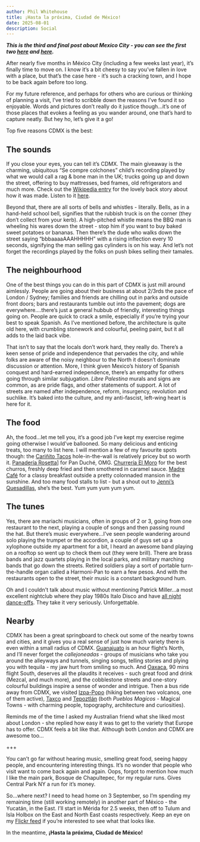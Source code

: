 ```yaml
---
author: Phil Whitehouse
title: ¡Hasta la próxima, Ciudad de México!
date: 2025-08-01
description: Social
---
```

***This is the third and final post about Mexico City - you can see the first two [here](/posts/cdmxpt1/) and [here](/posts/cdmxpt2/).***

After nearly five months in México City (including a few weeks last year), it’s finally time to move on. I know it’s a bit cheesy to say you’ve fallen in love with a place, but that’s the case here - it’s such a cracking town, and I hope to be back again before too long.

For my future reference, and perhaps for others who are curious or thinking of planning a visit, I’ve tried to scribble down the reasons I’ve found it so enjoyable. Words and pictures don’t really do it justice though...it’s one of those places that evokes a feeling as you wander around, one that’s hard to capture neatly. But hey ho, let’s give it a go!

Top five reasons CDMX is the best:

## The sounds
If you close your eyes, you can tell it’s CDMX. The main giveaway is the charming, ubiquitous “Se compre colchones” child’s recording played by what we would call a rag & bone man in the UK; trucks going up and down the street, offering to buy mattresses, bed frames, old refrigerators and much more. Check out the [Wikipedia entry](https://en.wikipedia.org/wiki/Se_compran_colchones) for the lovely back story about how it was made. Listen to it [here](https://tuna.voicemod.net/sound/019fb093-004d-4ffc-907f-56e68fb1e199).

Beyond that, there are all sorts of bells and whistles - literally. Bells, as in a hand-held school bell, signifies that the rubbish truck is on the corner (they don’t collect from your kerb). A high-pitched whistle means the BBQ man is wheeling his wares down the street - stop him if you want to buy baked sweet potatoes or bananas. Then there’s the dude who walks down the street saying “bbbaaaaAAAHHHHH” with a rising inflection every 10 seconds, signifying the man selling gas cylinders is on his way. And let’s not forget the recordings played by the folks on push bikes selling their tamales.

## The neighbourhood
One of the best things you can do in this part of CDMX is just mill around aimlessly. People are going about their business at about 2/3rds the pace of London / Sydney; families and friends are chilling out in parks and outside front doors; bars and restaurants tumble out into the pavement; dogs are everywhere….there’s just a general hubbub of friendly, interesting things going on. People are quick to crack a smile, especially if you’re trying your best to speak Spanish. As I’ve mentioned before, the architecture is quite old here, with crumbling stonework and colourful, peeling paint, but it all adds to the laid back vibe.

That isn’t to say that the locals don’t work hard, they really do. There’s a keen sense of pride and independence that pervades the city, and while folks are aware of the noisy neighbour to the North it doesn’t dominate discussion or attention. More, I think given Mexico’s history of Spanish conquest and hard-earned independence, there’s an empathy for others going through similar subjugation. *Libre Palestina* murals and signs are common, as are pride flags, and other statements of support. A lot of streets are named after independence, reform, insurgency, revolution and suchlike. It’s baked into the culture, and my anti-fascist, left-wing heart is here for it.

## The food
Ah, the food…let me tell you, it’s a good job I’ve kept my exercise regime going otherwise I would’ve ballooned. So many delicious and enticing treats, too many to list here. I will mention a few of my favourite spots though: the [Cariñito Tacos](https://maps.app.goo.gl/eKn7pAn35BYsWydL8) hole-in-the-wall is relatively pricey but so worth it. [Panadería Rosetta](https://maps.app.goo.gl/yyGWZTv2sNhoymhu8)] for Pan Duché, OMG. [Churrería El Moro](https://maps.app.goo.gl/Z8JUgaid85v6aAe88) for the best churros, freshly deep fried and then smothered in caramel sauce. [Madre Café](https://maps.app.goo.gl/L1XpoaEK9H843Z3p9) for a classy breakfast outside a pretty colonnaded mansion in the sunshine. And too many food stalls to list - but a shout out to [Jenni’s Quesadillas](https://maps.app.goo.gl/agGVWubXKBdb55aTA), she’s the best. Yum yum yum yum yum.

## The tunes
Yes, there are mariachi musicians, often in groups of 2 or 3, going from one restaurant to the next, playing a couple of songs and then passing round the hat. But there’s music everywhere…I’ve seen people wandering around solo playing the trumpet or the accordion, a couple of guys set up a xylophone outside my apartment for a bit, I heard an awesome band playing on a rooftop so went up to check them out (they were brill). There are brass bands and jazz quartets playing in the local parks, and military marching bands that go down the streets. Retired soldiers play a sort of portable turn-the-handle organ called a Harmoni-Pan to earn a few pesos. And with the restaurants open to the street, their music is a constant background hum.

Oh and I couldn't talk about music without mentioning Patrick Miller...a most excellent nightclub where they play 1980s Italo Disco and have [all night dance-offs](https://www.flickr.com/photos/philliecasablanca/54542519664/in/datetaken/). They take it very seriously. Unforgettable.

## Nearby
CDMX has been a great springboard to check out some of the nearby towns and cities, and it gives you a real sense of just how much variety there is even within a small radius of CDMX. [Guanajuato](https://www.flickr.com/photos/philliecasablanca/albums/72177720326581369/) is an hour flight’s North, and I’ll never forget the *callejoneadas* - groups of musicians who take you around the alleyways and tunnels, singing songs, telling stories and plying you with tequila - my jaw hurt from smiling so much. And [Oaxaca](https://www.flickr.com/photos/philliecasablanca/albums/72177720326977426/), 90 mins flight South, deserves all the plaudits it receives - such great food and drink (Mezcal, and much more), and the cobblestone streets and one-story colourful buildings inspire a sense of wonder and intrigue. Then a bus ride away from CDMX, we visited [Izpa-Popo](https://www.flickr.com/photos/philliecasablanca/albums/72177720326695477/) (hiking between two volcanos, one of them active), [Taxco](https://www.flickr.com/photos/philliecasablanca/albums/72177720326027036) and [Tepoztlán](https://www.flickr.com/photos/philliecasablanca/albums/72177720327195890) (both *Pueblos Magicos* - Magical Towns - with charming people, topography, architecture and curiosities).

Reminds me of the time I asked my Australian friend what she liked most about London - she replied how easy it was to get to the variety that Europe has to offer. CDMX feels a bit like that. Although both London and CDMX are awesome too...

+++

You can’t go far without hearing music, smelling great food, seeing happy people, and encountering interesting things. It’s no wonder that people who visit want to come back again and again. Oops, forgot to mention how much I like the main park, Bosque de Chapultepec, for my regular runs. Gives Central Park NY a run for it’s money.

So…where next? I need to head home on 3 September, so I’m spending my remaining time (still working remotely) in another part of México - the Yucatán, in the East. I’ll start in Mérida for 2.5 weeks, then off to Tulum and Isla Holbox on the East and North East coasts respectively. Keep an eye on my [Flickr feed](https://www.flickr.com/photos/philliecasablanca/) if you’re interested to see what that looks like.

In the meantime, **¡Hasta la próxima, Ciudad de México!**
